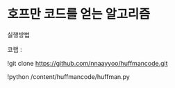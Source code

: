 # 호프만 코드를 얻는 알고리즘 #

실행방법

코랩 :

!git clone https://github.com/nnaayyoo/huffmancode.git

!python /content/huffmancode/huffman.py
